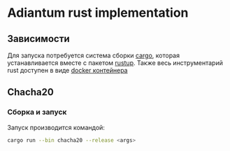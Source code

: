 # Adiantum rust implementation
## Зависимости
Для запуска потребуется система сборки [cargo](https://rurust.github.io/cargo-docs-ru/), которая устанавливается вместе с пакетом [rustup](https://www.rust-lang.org/tools/install).
Также весь инструментарий rust доступен в виде [docker контейнера](https://hub.docker.com/_/rust) 

## Chacha20
### Сборка и запуск
Запуск производится командой:
```sh
cargo run --bin chacha20 --release <args>
```